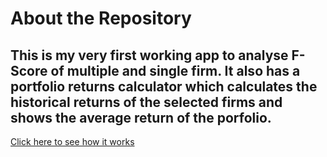 # About the Repository
## This is my very first working app to analyse F-Score of multiple and single firm. It also has a portfolio returns calculator which calculates the historical returns of the selected firms and shows the average return of the porfolio.

[Click here to see how it works](https://96luvsharma-test-repo-luvsharma-ocqu9k.streamlitapp.com/)

